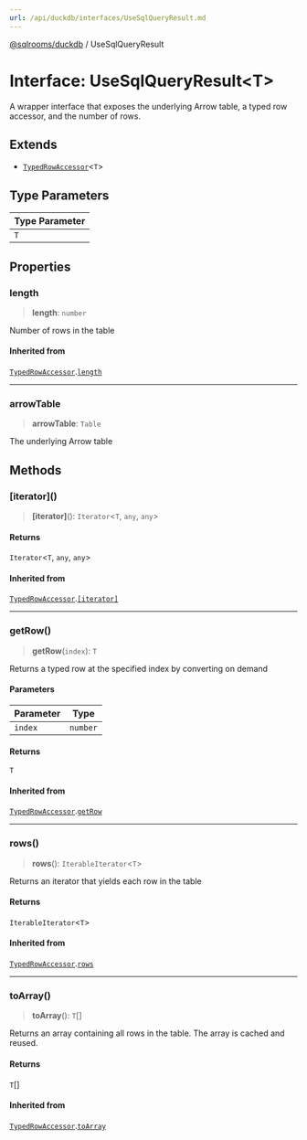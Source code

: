 ```yaml
---
url: /api/duckdb/interfaces/UseSqlQueryResult.md
---
```

[@sqlrooms/duckdb](../index.md) / UseSqlQueryResult

# Interface: UseSqlQueryResult\<T>

A wrapper interface that exposes the underlying Arrow table,
a typed row accessor, and the number of rows.

## Extends

* [`TypedRowAccessor`](TypedRowAccessor.md)<`T`>

## Type Parameters

| Type Parameter |
| ------ |
| `T` |

## Properties

### length

> **length**: `number`

Number of rows in the table

#### Inherited from

[`TypedRowAccessor`](TypedRowAccessor.md).[`length`](TypedRowAccessor.md#length)

***

### arrowTable

> **arrowTable**: `Table`

The underlying Arrow table

## Methods

### \[iterator]\()

> **\[iterator]**(): `Iterator`<`T`, `any`, `any`>

#### Returns

`Iterator`<`T`, `any`, `any`>

#### Inherited from

[`TypedRowAccessor`](TypedRowAccessor.md).[`[iterator]`](TypedRowAccessor.md#iterator)

***

### getRow()

> **getRow**(`index`): `T`

Returns a typed row at the specified index by converting on demand

#### Parameters

| Parameter | Type |
| ------ | ------ |
| `index` | `number` |

#### Returns

`T`

#### Inherited from

[`TypedRowAccessor`](TypedRowAccessor.md).[`getRow`](TypedRowAccessor.md#getrow)

***

### rows()

> **rows**(): `IterableIterator`<`T`>

Returns an iterator that yields each row in the table

#### Returns

`IterableIterator`<`T`>

#### Inherited from

[`TypedRowAccessor`](TypedRowAccessor.md).[`rows`](TypedRowAccessor.md#rows)

***

### toArray()

> **toArray**(): `T`\[]

Returns an array containing all rows in the table. The array is cached and reused.

#### Returns

`T`\[]

#### Inherited from

[`TypedRowAccessor`](TypedRowAccessor.md).[`toArray`](TypedRowAccessor.md#toarray)
